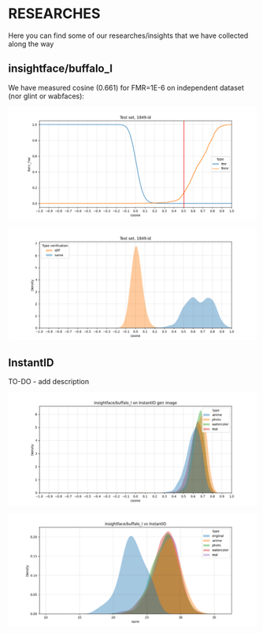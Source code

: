 RESEARCHES
===

Here you can find some of our researches/insights that we have collected along the way 

## insightface/buffalo_l

We have measured cosine (0.661) for FMR=1E-6 on independent dataset (nor glint or wabfaces):  

![](./result/fnmr_fmr.png)

![](./result/cos_sim_dist.png)

## InstantID

TO-DO - add description

![](./result/cosine_buffalo_l_instantID.png)

![](./result/buffalo_l_instantID.png)
